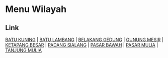 # Menu Wilayah

## Link

[BATU KUNING](https://github.com/gigit-pemilu/pemilu-2024-17-bengkulu/tree/main/pileg-dpr/hitung-suara/sub/17-bengkulu/sub/01-bengkulu-selatan/sub/11-pasar-manna/sub/2001-batu-kuning)
 | 
[BATU LAMBANG](https://github.com/gigit-pemilu/pemilu-2024-17-bengkulu/tree/main/pileg-dpr/hitung-suara/sub/17-bengkulu/sub/01-bengkulu-selatan/sub/11-pasar-manna/sub/2002-batu-lambang)
 | 
[BELAKANG GEDUNG](https://github.com/gigit-pemilu/pemilu-2024-17-bengkulu/tree/main/pileg-dpr/hitung-suara/sub/17-bengkulu/sub/01-bengkulu-selatan/sub/11-pasar-manna/sub/1005-belakang-gedung)
 | 
[GUNUNG MESIR](https://github.com/gigit-pemilu/pemilu-2024-17-bengkulu/tree/main/pileg-dpr/hitung-suara/sub/17-bengkulu/sub/01-bengkulu-selatan/sub/11-pasar-manna/sub/1006-gunung-mesir)
 | 
[KETAPANG BESAR](https://github.com/gigit-pemilu/pemilu-2024-17-bengkulu/tree/main/pileg-dpr/hitung-suara/sub/17-bengkulu/sub/01-bengkulu-selatan/sub/11-pasar-manna/sub/1008-ketapang-besar)
 | 
[PADANG SIALANG](https://github.com/gigit-pemilu/pemilu-2024-17-bengkulu/tree/main/pileg-dpr/hitung-suara/sub/17-bengkulu/sub/01-bengkulu-selatan/sub/11-pasar-manna/sub/1007-padang-sialang)
 | 
[PASAR BAWAH](https://github.com/gigit-pemilu/pemilu-2024-17-bengkulu/tree/main/pileg-dpr/hitung-suara/sub/17-bengkulu/sub/01-bengkulu-selatan/sub/11-pasar-manna/sub/1009-pasar-bawah)
 | 
[PASAR MULIA](https://github.com/gigit-pemilu/pemilu-2024-17-bengkulu/tree/main/pileg-dpr/hitung-suara/sub/17-bengkulu/sub/01-bengkulu-selatan/sub/11-pasar-manna/sub/1004-pasar-mulia)
 | 
[TANJUNG MULIA](https://github.com/gigit-pemilu/pemilu-2024-17-bengkulu/tree/main/pileg-dpr/hitung-suara/sub/17-bengkulu/sub/01-bengkulu-selatan/sub/11-pasar-manna/sub/1003-tanjung-mulia)


